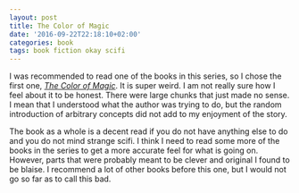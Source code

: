```yaml
---
layout: post
title: The Color of Magic
date: '2016-09-22T22:18:10+02:00'
categories: book
tags: book fiction okay scifi
---
```


I was recommended to read one of the books in this series, so I chose the first one,
[*The Color of Magic*][color-amazon]. It is super weird. I am not really sure how I feel about it to
be honest. There were large chunks that just made no sense. I mean that I understood what the author
was trying to do, but the random introduction of arbitrary concepts did not add to my enjoyment of
the story.

The book as a whole is a decent read if you do not have anything else to do and you do not mind
strange scifi. I think I need to read some more of the books in the series to get a more accurate
feel for what is going on. However, parts that were probably meant to be clever and original I found
to be blaise. I recommend a lot of other books before this one, but I would not go so far as to call
this bad.


[color-amazon]:   https://amzn.com/B000W9399S

